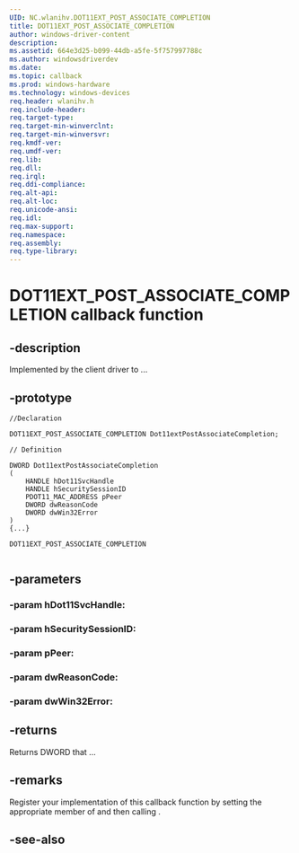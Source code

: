 ```yaml
---
UID: NC.wlanihv.DOT11EXT_POST_ASSOCIATE_COMPLETION
title: DOT11EXT_POST_ASSOCIATE_COMPLETION
author: windows-driver-content
description: 
ms.assetid: 664e3d25-b099-44db-a5fe-5f757997788c
ms.author: windowsdriverdev
ms.date: 
ms.topic: callback
ms.prod: windows-hardware
ms.technology: windows-devices
req.header: wlanihv.h
req.include-header:
req.target-type:
req.target-min-winverclnt:
req.target-min-winversvr:
req.kmdf-ver:
req.umdf-ver:
req.lib:
req.dll:
req.irql: 
req.ddi-compliance:
req.alt-api:
req.alt-loc:
req.unicode-ansi:
req.idl:
req.max-support:
req.namespace:
req.assembly:
req.type-library:
---
```


# DOT11EXT_POST_ASSOCIATE_COMPLETION callback function

## -description

Implemented by the client driver to ... 

## -prototype

```
//Declaration

DOT11EXT_POST_ASSOCIATE_COMPLETION Dot11extPostAssociateCompletion; 

// Definition

DWORD Dot11extPostAssociateCompletion 
(
	HANDLE hDot11SvcHandle
	HANDLE hSecuritySessionID
	PDOT11_MAC_ADDRESS pPeer
	DWORD dwReasonCode
	DWORD dwWin32Error
)
{...}

DOT11EXT_POST_ASSOCIATE_COMPLETION 


```

## -parameters

### -param hDot11SvcHandle: 
### -param hSecuritySessionID: 
### -param pPeer: 
### -param dwReasonCode: 
### -param dwWin32Error: 



## -returns

Returns DWORD that ...

## -remarks

Register your implementation of this callback function by setting the appropriate member of <!-- REPLACE ME --> and then calling <!-- REPLACE ME -->.


## -see-also
